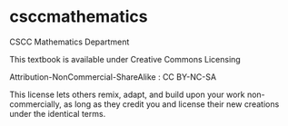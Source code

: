 # csccmathematics
CSCC Mathematics Department

This textbook is available under Creative Commons Licensing

Attribution-NonCommercial-ShareAlike : CC BY-NC-SA

This license lets others remix, adapt, and build upon your work non-commercially, as long as they credit you and license their new creations under the identical terms. 

